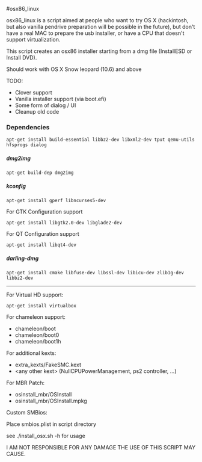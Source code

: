#osx86_linux

osx86_linux is a script aimed at people who want to try OS X (hackintosh, but also vanilla pendrive preparation will be possible in the future), but don't have a real MAC to prepare the usb installer, or have a CPU that doesn't support 
virtualization.

This script creates an osx86 installer starting from a dmg file (InstallESD or Install DVD).

Should work with OS X Snow leopard (10.6) and above
 
TODO:
- Clover support
- Vanilla installer support (via boot.efi)
- Some form of dialog / UI
- Cleanup old code

### Dependencies
`apt-get install build-essential libbz2-dev libxml2-dev tput qemu-utils hfsprogs dialog`
##### dmg2img
`apt-get build-dep dmg2img`
##### kconfig
`apt-get install gperf libncurses5-dev`

For GTK Configuration support

`apt-get install libgtk2.0-dev libglade2-dev`

For QT Configuration support

`apt-get install libqt4-dev`

##### darling-dmg
`apt-get install cmake libfuse-dev libssl-dev libicu-dev zlib1g-dev libbz2-dev`

---------------------------

For Virtual HD support:

`apt-get install virtualbox`

For chameleon support:
- chameleon/boot
- chameleon/boot0
- chameleon/boot1h

For additional kexts:
- extra_kexts/FakeSMC.kext
- \<any other kext\> (NullCPUPowerManagement, ps2 controller, ...)

For MBR Patch:
- osinstall_mbr/OSInstall
- osinstall_mbr/OSInstall.mpkg

Custom SMBios:

Place smbios.plist in script directory

see ./install_osx.sh -h for usage


I AM NOT RESPONSIBLE FOR ANY DAMAGE THE USE OF THIS SCRIPT MAY CAUSE.
